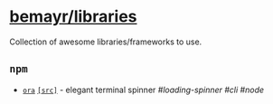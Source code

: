 # [bemayr/libraries](github.com/bemayr/libraries)
Collection of awesome libraries/frameworks to use.

## `npm`
- [`ora`](https://www.npmjs.com/package/ora) [`[src]`](https://github.com/sindresorhus/ora) - elegant terminal spinner _#loading-spinner #cli #node_
